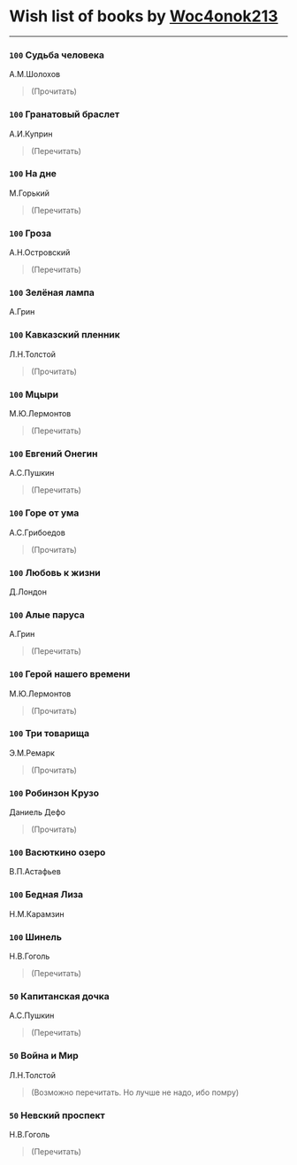 # Wish list of books by [Woc4onok213](https://plus.google.com/u/0/103474005216004236389/)
---

### `100` Судьба человека
А.М.Шолохов
> (Прочитать)

### `100` Гранатовый браслет
А.И.Куприн
> (Перечитать)

### `100` На дне
М.Горький
> (Перечитать)

### `100` Гроза
А.Н.Островский
> (Перечитать)

### `100` Зелёная лампа
А.Грин

### `100` Кавказский пленник
Л.Н.Толстой
> (Прочитать)

### `100` Мцыри
М.Ю.Лермонтов
> (Перечитать)

### `100` Евгений Онегин
А.С.Пушкин
> (Перечитать)

### `100` Горе от ума
А.С.Грибоедов
> (Прочитать)

### `100` Любовь к жизни
Д.Лондон

### `100` Алые паруса
А.Грин
> (Перечитать)

### `100` Герой нашего времени
М.Ю.Лермонтов
> (Прочитать)

### `100` Три товарища
Э.М.Ремарк
> (Прочитать)

### `100` Робинзон Крузо
Даниель Дефо
> (Прочитать)

### `100` Васюткино озеро
В.П.Астафьев

### `100` Бедная Лиза
Н.М.Карамзин

### `100` Шинель
Н.В.Гоголь
> (Перечитать)

### `50` Капитанская дочка
А.С.Пушкин
> (Перечитать)

### `50` Война и Мир
Л.Н.Толстой
> (Возможно перечитать. Но лучше не надо, ибо помру)

### `50` Невский проспект
Н.В.Гоголь
> (Перечитать)

